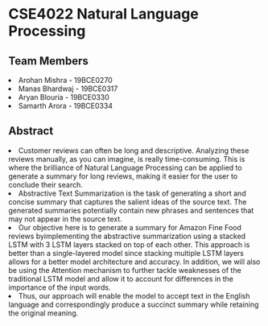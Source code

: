 # CSE4022 Natural Language Processing

## Team Members
<li>Arohan Mishra - 19BCE0270</li>
<li>Manas Bhardwaj - 19BCE0317</li>
<li>Aryan Blouria - 19BCE0330</li>
<li>Samarth Arora - 19BCE0334</li>

## Abstract

<li>Customer reviews can often be long and descriptive. Analyzing these reviews manually, as you can imagine, is really time-consuming. This is where the brilliance of Natural
Language Processing can be applied to generate a summary for long reviews, making it easier for the user to conclude their search. </li>

<li>Abstractive Text Summarization is the task of generating a short and concise summary that captures the salient ideas of the source text. The generated summaries potentially
contain new phrases and sentences that may not appear in the source text. </li>

<li>Our objective here is to generate a summary for Amazon Fine Food reviews byimplementing the abstractive summarization using a stacked LSTM with 3 LSTM layers stacked on top of each other. This approach is better than a single-layered model since stacking multiple LSTM layers allows for a better model architecture and accuracy. In addition, we will also be using the Attention mechanism to further tackle weaknesses of the traditional LSTM model and allow it to account for differences in the importance of the input words. </li>

<li>Thus, our approach will enable the model to accept text in the English language and correspondingly produce a succinct summary while retaining the original meaning. </li>
